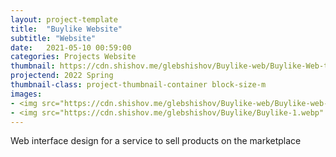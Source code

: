 ```yaml
---
layout: project-template
title:  "Buylike Website"
subtitle: "Website"
date:   2021-05-10 00:59:00
categories: Projects Website
thumbnail: https://cdn.shishov.me/glebshishov/Buylike-web/Buylike-Web-thumbnail.png
projectend: 2022 Spring
thumbnail-class: project-thumbnail-container block-size-m
images:
- <img src="https://cdn.shishov.me/glebshishov/Buylike-web/Buylike-web-1.jpg" class="project-img-parameters img-size-full" alt="Buylike-Web-1">
- <img src="https://cdn.shishov.me/glebshishov/Buylike/Buylike-1.webp" class="project-img-parameters img-size-full" alt=Bank-2">
---
```

Web interface design for a service to sell products on the marketplace